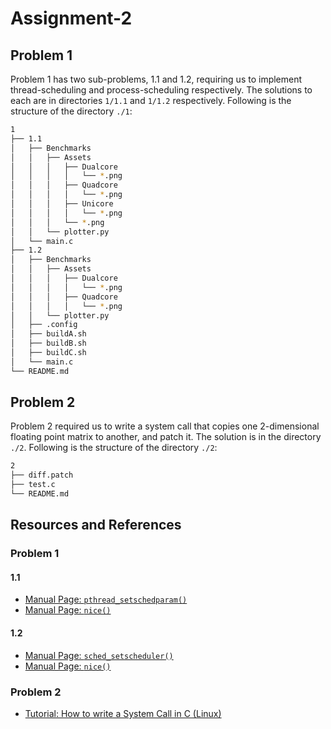 # Assignment-2

## Problem 1

Problem 1 has two sub-problems, 1.1 and 1.2, requiring us to implement thread-scheduling and process-scheduling respectively. The solutions to each are in directories `1/1.1` and `1/1.2` respectively. Following is the structure of the directory `./1`:

```bash
1
├── 1.1
│   ├── Benchmarks
│   │   ├── Assets
│   │   │   ├── Dualcore
│   │   │   │   └── *.png
│   │   │   ├── Quadcore
│   │   │   │   └── *.png
│   │   │   ├── Unicore
│   │   │   │   └── *.png
│   │   │   └── *.png
│   │   └── plotter.py
│   └── main.c
├── 1.2
│   ├── Benchmarks
│   │   ├── Assets
│   │   │   ├── Dualcore
│   │   │   │   └── *.png
│   │   │   ├── Quadcore
│   │   │   │   └── *.png
│   │   └── plotter.py
│   ├── .config
│   ├── buildA.sh
│   ├── buildB.sh
│   ├── buildC.sh
│   └── main.c
└── README.md
```

## Problem 2

Problem 2 required us to write a system call that copies one 2-dimensional floating point matrix to another, and patch it. The solution is in the directory `./2`. Following is the structure of the directory `./2`:

```bash
2
├── diff.patch
├── test.c
└── README.md
```

## Resources and References

### Problem 1

#### 1.1

- [Manual Page: `pthread_setschedparam()`](https://man7.org/linux/man-pages/man3/pthread_setschedparam.3.html)
- [Manual Page: `nice()`](https://man7.org/linux/man-pages/man2/nice.2.html)

#### 1.2

- [Manual Page: `sched_setscheduler()`](https://man7.org/linux/man-pages/man2/sched_setscheduler.2.html)
- [Manual Page: `nice()`](https://man7.org/linux/man-pages/man2/nice.2.html)

### Problem 2

- [Tutorial: How to write a System Call in C (Linux)](https://brennan.io/2016/11/14/kernel-dev-ep3/)
